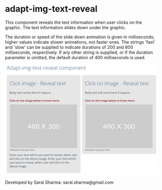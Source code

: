 # adapt-img-text-reveal
<p>This component reveals the text information when user clicks on the graphic. The text information slides down under the graphic.</p><p>The duration or speed of the slide down animation is given in milliseconds; higher values indicate slower animations, not faster ones. The strings 'fast' and 'slow' can be supplied to indicate durations of 200 and 600 milliseconds, respectively. If any other string is supplied, or if the duration parameter is omitted, the default duration of 400 milliseconds is used.</p><img src="https://raw.githubusercontent.com/saralsharma/adapt-img-text-reveal/master/img-text-reveal-component-screenshot.jpg" alt="Adapt-img-text-reveal component screenshot"/><p>Developed by Saral Sharma: saral.sharma@gmail.com</p>
